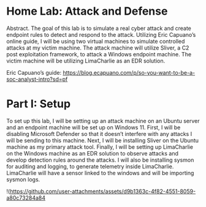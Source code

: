 # Home Lab: Attack and Defense
Abstract. The goal of this lab is to simulate a real cyber attack and create endpoint rules to detect and respond to the attack. Utilizing Eric Capuano’s online guide, I will be using two virtual machines to simulate controlled attacks at my victim machine. The attack machine will utilize Sliver, a C2 post exploitation framework, to attack a Windows endpoint machine. The victim machine will be utilizing LimaCharlie as an EDR solution.

Eric Capuano’s guide: https://blog.ecapuano.com/p/so-you-want-to-be-a-soc-analyst-intro?sd=pf

# Part I: Setup

To set up this lab, I will be setting up an attack machine on an Ubuntu server and an endpoint machine will be set up on Windows 11. First, I will be disabling Microsoft Defender so that it doesn’t interfere with any attacks I will be sending to this machine. Next, I will be installing Sliver on the Ubuntu machine as my primary attack tool. Finally, I will be setting up LimaCharlie on the Windows machine as an EDR solution to observe attacks and develop detection rules around the attacks. I will also be installing sysmon for auditing and logging, to generate telemetry inside LimaCharlie. LimaCharlie will have a sensor linked to the windows and will be importing sysmon logs.

!(https://github.com/user-attachments/assets/d9b1363c-4f82-4551-8059-a80c73284a84
